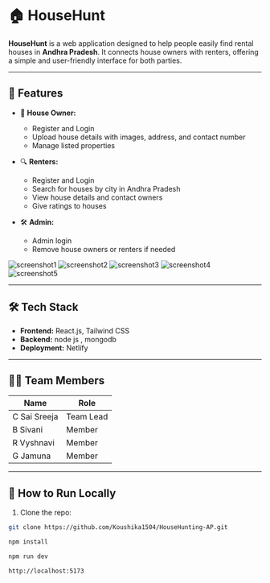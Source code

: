 # 🏠 HouseHunt

**HouseHunt** is a web application designed to help people easily find rental houses in **Andhra Pradesh**. It connects house owners with renters, offering a simple and user-friendly interface for both parties.

---

## 🚀 Features

- 🏡 **House Owner:**
  - Register and Login
  - Upload house details with images, address, and contact number
  - Manage listed properties

- 🔍 **Renters:**
  - Register and Login
  - Search for houses by city in Andhra Pradesh
  - View house details and contact owners
  - Give ratings to houses

- 🛠️ **Admin:**
  - Admin login
  - Remove house owners or renters if needed


![screenshot1](https://github.com/user-attachments/assets/da5c0629-0087-4f38-ba1a-1940127a42c2)
![screenshot2](https://github.com/user-attachments/assets/1841386f-242d-4c21-ac54-15c620f7adf6)
![screenshot3](https://github.com/user-attachments/assets/b1026b9a-c348-42db-bcdc-c648df7bcb66)
![screenshot4](https://github.com/user-attachments/assets/78a61545-7bb5-4f04-bbb1-400e9025516c)
![screenshot5](https://github.com/user-attachments/assets/a968f19d-f673-49c9-8609-1deefd1eb46b)

---

## 🛠️ Tech Stack

- **Frontend:** React.js, Tailwind CSS
- **Backend:** node js , mongodb
- **Deployment:** Netlify 

---

## 👨‍💻 Team Members

|      Name        |    Role    |
|----------------- |------------|
| C Sai Sreeja     | Team Lead  |
| B Sivani         | Member     |
| R Vyshnavi       | Member     |
| G Jamuna         | Member     |

---

## 📂 How to Run Locally

1. Clone the repo:
```bash
git clone https://github.com/Koushika1504/HouseHunting-AP.git

npm install

npm run dev

http://localhost:5173

